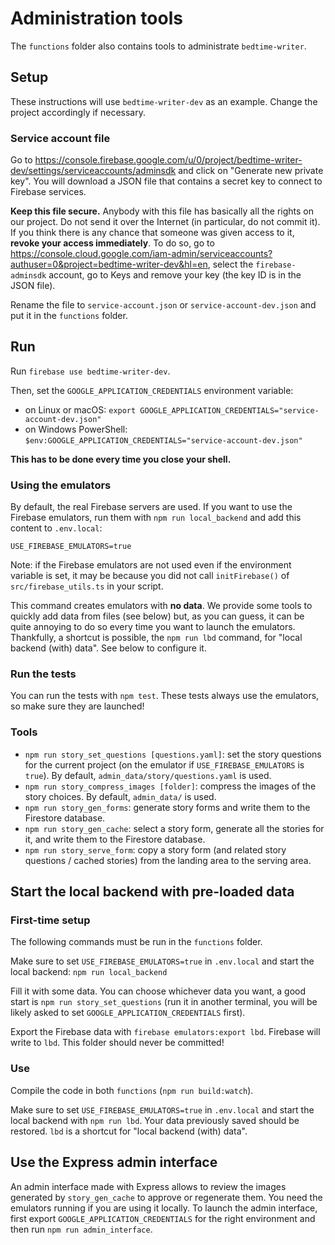 # Administration tools

The `functions` folder also contains tools to administrate `bedtime-writer`.

## Setup

These instructions will use `bedtime-writer-dev` as an example. Change the project accordingly if
necessary.

### Service account file

Go to <https://console.firebase.google.com/u/0/project/bedtime-writer-dev/settings/serviceaccounts/adminsdk>
and click on "Generate new private key". You will download a JSON file that contains a secret key
to connect to Firebase services.

**Keep this file secure.** Anybody with this file has basically all the rights on our project. Do
not send it over the Internet (in particular, do not commit it). If you think there is any chance
that someone was given access to it, **revoke your access immediately**. To do so, go to
<https://console.cloud.google.com/iam-admin/serviceaccounts?authuser=0&project=bedtime-writer-dev&hl=en>,
select the `firebase-adminsdk` account, go to Keys and remove your key (the key ID is in the JSON
file).

Rename the file to `service-account.json` or `service-account-dev.json` and put it in the
`functions` folder.

## Run

Run `firebase use bedtime-writer-dev`.

Then, set the `GOOGLE_APPLICATION_CREDENTIALS` environment variable:

* on Linux or macOS: `export GOOGLE_APPLICATION_CREDENTIALS="service-account-dev.json"`
* on Windows PowerShell: `$env:GOOGLE_APPLICATION_CREDENTIALS="service-account-dev.json"`

**This has to be done every time you close your shell.**

### Using the emulators

By default, the real Firebase servers are used. If you want to use the Firebase emulators, run them
with `npm run local_backend` and add this content to `.env.local`:

```
USE_FIREBASE_EMULATORS=true
```

Note: if the Firebase emulators are not used even if the environment variable is set, it may be
because you did not call `initFirebase()` of `src/firebase_utils.ts` in your script.

This command creates emulators with **no data**. We provide some tools to quickly add data from
files (see below) but, as you can guess, it can be quite annoying to do so every time you want to
launch the emulators. Thankfully, a shortcut is possible, the `npm run lbd` command, for "local
backend (with) data". See below to configure it.

### Run the tests

You can run the tests with `npm test`. These tests always use the emulators, so make sure they are
launched!

### Tools

* `npm run story_set_questions [questions.yaml]`: set the story questions for the current project
  (on the emulator if `USE_FIREBASE_EMULATORS` is `true`). By default,
  `admin_data/story/questions.yaml` is used.
* `npm run story_compress_images [folder]`: compress the images of the story choices. By default,
  `admin_data/` is used.
* `npm run story_gen_forms`: generate story forms and write them to the Firestore database.
* `npm run story_gen_cache`: select a story form, generate all the stories for it, and write them to
  the Firestore database.
* `npm run story_serve_form`: copy a story form (and related story questions / cached stories) from
  the landing area to the serving area.

## Start the local backend with pre-loaded data

### First-time setup

The following commands must be run in the `functions` folder.

Make sure to set `USE_FIREBASE_EMULATORS=true` in `.env.local` and start the local
backend: `npm run local_backend`

Fill it with some data. You can choose whichever data you want, a good start is
`npm run story_set_questions` (run it in another terminal, you will be likely asked to set
`GOOGLE_APPLICATION_CREDENTIALS` first).

Export the Firebase data with `firebase emulators:export lbd`. Firebase will write to `lbd`. This
folder should never be committed!

### Use

Compile the code in both `functions` (`npm run build:watch`).

Make sure to set `USE_FIREBASE_EMULATORS=true` in `.env.local` and start the local backend
with `npm run lbd`. Your data previously saved should be restored. `lbd` is a shortcut for
"local backend (with) data".

## Use the Express admin interface

An admin interface made with Express allows to review the images generated by `story_gen_cache` to 
approve or regenerate them. You need the emulators running if you are using it locally. To launch 
the admin interface, first export `GOOGLE_APPLICATION_CREDENTIALS` for the right environment and 
then run `npm run admin_interface`.
